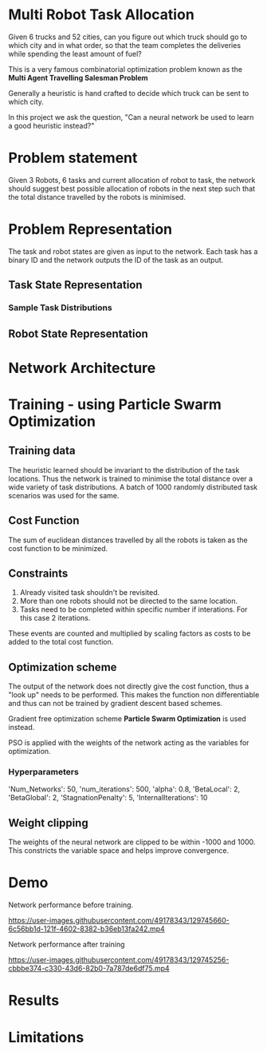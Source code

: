 # Multi Robot Task Allocation

Given 6 trucks and 52 cities, can you figure out which truck should go to which city and in what order, so that the team completes the deliveries while spending the least amount of fuel?

This is a very famous combinatorial optimization problem known as the **Multi Agent Travelling Salesman Problem**

Generally a heuristic is hand crafted to decide which truck can be sent to which city.

In this project we ask the question, "Can a neural network be used to learn a good heuristic instead?"

# Problem statement

Given 3 Robots, 6 tasks and current allocation of robot to task, the network should suggest best possible allocation of robots in the next step such that the total distance travelled by the robots is minimised.

# Problem Representation

The task and robot states are given as input to the network.
Each task has a binary ID and the network outputs the ID of the task as an output.

## Task State Representation

### Sample Task Distributions

## Robot State Representation

# Network Architecture

# Training - using Particle Swarm Optimization

## Training data
The heuristic learned should be invariant to the distribution of the task locations. Thus the network is trained to minimise the total distance over a wide variety of task distributions. A batch of 1000 randomly distributed task scenarios was used for the same.

## Cost Function

The sum of euclidean distances travelled by all the robots is taken as the cost function to be minimized.

## Constraints

1) Already visited task shouldn't be revisited.
2) More than one robots should not be directed to the same location.
3) Tasks need to be completed within specific number if interations. For this case 2 iterations.

These events are counted and multiplied by scaling factors as costs to be added to the total cost function.

## Optimization scheme

The output of the network does not directly give the cost function, thus a "look up" needs to be performed. This makes the function non differentiable and thus can not be trained by gradient descent based schemes.

Gradient free optimization scheme **Particle Swarm Optimization** is used instead.

PSO is applied with the weights of the network acting as the variables for optimization.

### Hyperparameters
'Num_Networks': 50, 'num_iterations': 500, 'alpha': 0.8, 'BetaLocal': 2, 'BetaGlobal': 2, 'StagnationPenalty': 5, 'InternalIterations': 10

## Weight clipping
The weights of the neural network are clipped to be within -1000 and 1000. This constricts the variable space and helps improve convergence.


# Demo

Network performance before training.

https://user-images.githubusercontent.com/49178343/129745660-6c56bb1d-121f-4602-8382-b36eb13fa242.mp4

Network performance after training

https://user-images.githubusercontent.com/49178343/129745256-cbbbe374-c330-43d6-82b0-7a787de6df75.mp4



# Results

# Limitations
